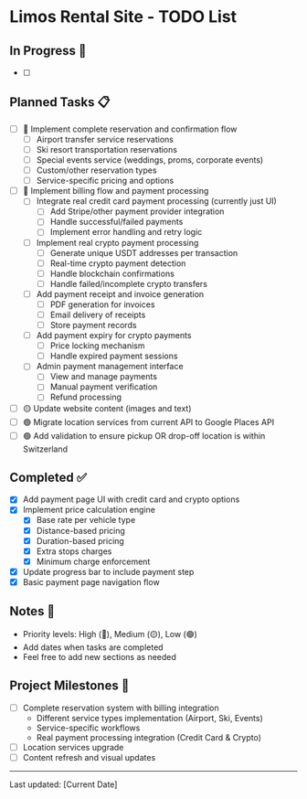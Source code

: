 # Limos Rental Site - TODO List

## In Progress 🚧
- [ ] 

## Planned Tasks 📋
- [ ] 🔴 Implement complete reservation and confirmation flow
    - [ ] Airport transfer service reservations
    - [ ] Ski resort transportation reservations
    - [ ] Special events service (weddings, proms, corporate events)
    - [ ] Custom/other reservation types
    - [ ] Service-specific pricing and options
- [ ] 🔴 Implement billing flow and payment processing
    - [ ] Integrate real credit card payment processing (currently just UI)
        - [ ] Add Stripe/other payment provider integration
        - [ ] Handle successful/failed payments
        - [ ] Implement error handling and retry logic
    - [ ] Implement real crypto payment processing
        - [ ] Generate unique USDT addresses per transaction
        - [ ] Real-time crypto payment detection
        - [ ] Handle blockchain confirmations
        - [ ] Handle failed/incomplete crypto transfers
    - [ ] Add payment receipt and invoice generation
        - [ ] PDF generation for invoices
        - [ ] Email delivery of receipts
        - [ ] Store payment records
    - [ ] Add payment expiry for crypto payments
        - [ ] Price locking mechanism
        - [ ] Handle expired payment sessions
    - [ ] Admin payment management interface
        - [ ] View and manage payments
        - [ ] Manual payment verification
        - [ ] Refund processing
- [ ] 🟡 Update website content (images and text)
- [ ] 🟢 Migrate location services from current API to Google Places API
- [ ] 🟢 Add validation to ensure pickup OR drop-off location is within Switzerland

## Completed ✅
- [x] Add payment page UI with credit card and crypto options
- [x] Implement price calculation engine
    - [x] Base rate per vehicle type
    - [x] Distance-based pricing
    - [x] Duration-based pricing
    - [x] Extra stops charges
    - [x] Minimum charge enforcement
- [x] Update progress bar to include payment step
- [x] Basic payment page navigation flow

## Notes 📝
- Priority levels: High (🔴), Medium (🟡), Low (🟢)
- Add dates when tasks are completed
- Feel free to add new sections as needed

## Project Milestones 🎯
- [ ] Complete reservation system with billing integration
    - Different service types implementation (Airport, Ski, Events)
    - Service-specific workflows
    - Real payment processing integration (Credit Card & Crypto)
- [ ] Location services upgrade
- [ ] Content refresh and visual updates

---
Last updated: [Current Date]